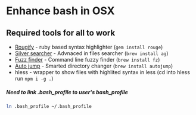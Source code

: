 # Enhance bash in OSX
## Required tools for all to work
* [Rougify](https://github.com/jneen/rouge) - ruby based syntax highlighter (```gem install rouge```)
* [Silver searcher](https://github.com/ggreer/the_silver_searcher) - Advnaced in files searcher (```brew install ag```)
* [Fuzz finder](https://github.com/junegunn/fzf) - Command line fuzzy finder (```brew install fz```)
* [Auto jump](https://github.com/wting/autojump) - Smarted directory changer (```brew install autojump```)
* hless - wrapper to show files with highlited syntax in less (cd into hless run ```npm i -g .```)

##### Need to link .bash_profile to user's bash_profile
```bash
ln .bash_profile ~/.bash_profile
```
